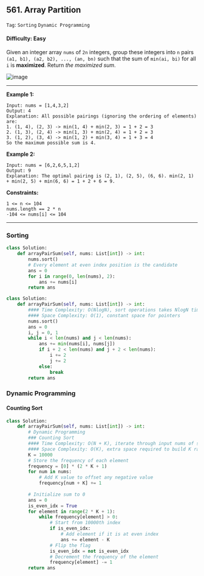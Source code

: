 ## 561. Array Partition

```Tag```: ```Sorting``` ```Dynamic Programming```

#### Difficulty: Easy

Given an integer array ```nums``` of ```2n``` integers, group these integers into ```n``` pairs ```(a1, b1), (a2, b2), ..., (an, bn)``` such that the sum of ```min(ai, bi)``` for all ```i``` is __maximized__. Return _the maximized sum_.

![image](https://user-images.githubusercontent.com/35042430/209841173-dec6ea9e-a069-42c0-829a-8566f4ffdb31.png)

---

__Example 1:__

```
Input: nums = [1,4,3,2]
Output: 4
Explanation: All possible pairings (ignoring the ordering of elements) are:
1. (1, 4), (2, 3) -> min(1, 4) + min(2, 3) = 1 + 2 = 3
2. (1, 3), (2, 4) -> min(1, 3) + min(2, 4) = 1 + 2 = 3
3. (1, 2), (3, 4) -> min(1, 2) + min(3, 4) = 1 + 3 = 4
So the maximum possible sum is 4.
```

__Example 2:__

```
Input: nums = [6,2,6,5,1,2]
Output: 9
Explanation: The optimal pairing is (2, 1), (2, 5), (6, 6). min(2, 1) + min(2, 5) + min(6, 6) = 1 + 2 + 6 = 9.
```

__Constraints:__

```
1 <= n <= 104
nums.length == 2 * n
-104 <= nums[i] <= 104
```

---

### Sorting

```Python
class Solution:
    def arrayPairSum(self, nums: List[int]) -> int:
        nums.sort()
        # Every element at even index position is the candidate
        ans = 0
        for i in range(0, len(nums), 2):
            ans += nums[i]
        return ans
```

```Python
class Solution:
    def arrayPairSum(self, nums: List[int]) -> int:
        #### Time Complexity: O(NlogN), sort operations takes NlogN time, traverse through input every 2 steps at a time costs N/2 time
        #### Space Complexity: O(1), constant space for pointers
        nums.sort()
        ans = 0
        i, j = 0, 1
        while i < len(nums) and j < len(nums):
            ans += min(nums[i], nums[j])
            if i + 2 < len(nums) and j + 2 < len(nums):
                i += 2
                j += 2
            else:
                break
        return ans
```

### Dynamic Programming
#### Counting Sort

```Python
class Solution:
    def arrayPairSum(self, nums: List[int]) -> int:
        # Dynamic Programming
        ### Counting Sort
        #### Time Complexity: O(N + K), iterate through input nums of size 2N and through elements in frequency of size 2K+1
        #### Space Complexity: O(K), extra space required to build K range
        K = 10000
        # Store the frequency of each element
        frequency = [0] * (2 * K + 1)
        for num in nums:
            # Add K value to offset any negative value
            frequency[num + K] += 1
        
        # Initialize sum to 0
        ans = 0
        is_even_idx = True
        for element in range(2 * K + 1):
            while frequency[element] > 0:
                # Start from 10000th index
                if is_even_idx:
                    # Add element if it is at even index
                    ans += element - K
                # Flip the flag
                is_even_idx = not is_even_idx
                # Decrement the frequency of the element
                frequency[element] -= 1
        return ans
```
